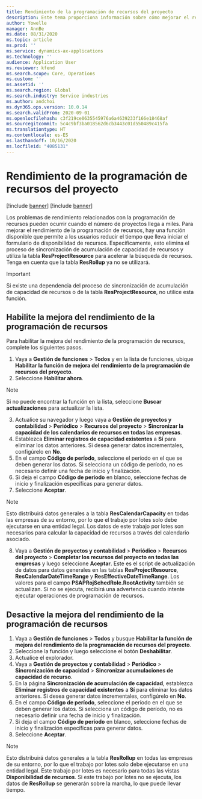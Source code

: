 ```yaml
---
title: Rendimiento de la programación de recursos del proyecto
description: Este tema proporciona información sobre cómo mejorar el rendimiento de la programación de recursos para una gran cantidad de proyectos.
author: Yowelle
manager: AnnBe
ms.date: 08/31/2020
ms.topic: article
ms.prod: ''
ms.service: dynamics-ax-applications
ms.technology: ''
audience: Application User
ms.reviewer: kfend
ms.search.scope: Core, Operations
ms.custom: ''
ms.assetid: ''
ms.search.region: Global
ms.search.industry: Service industries
ms.author: andchoi
ms.dyn365.ops.version: 10.0.14
ms.search.validFrom: 2020-09-01
ms.openlocfilehash: c3f219ce0635545976a6a4639233f166e18468af
ms.sourcegitcommit: 5c4c9bf3ba018562d6cb3443c01d550489c415fa
ms.translationtype: HT
ms.contentlocale: es-ES
ms.lasthandoff: 10/16/2020
ms.locfileid: "4085131"
---
```

# <a name="project-resource-scheduling-performance"></a>Rendimiento de la programación de recursos del proyecto

[!include [banner](../includes/banner.md)]
[!include [banner](../includes/preview-banner.md)]


Los problemas de rendimiento relacionados con la programación de recursos pueden ocurrir cuando el número de proyectos llega a miles. Para mejorar el rendimiento de la programación de recursos, hay una función disponible que permite a los usuarios reducir el tiempo que lleva iniciar el formulario de disponibilidad de recursos. Específicamente, esto elimina el proceso de sincronización de acumulación de capacidad de recursos y utiliza la tabla **ResProjectResource** para acelerar la búsqueda de recursos. Tenga en cuenta que la tabla **ResRollup** ya no se utilizará.

> [!IMPORTANT]
> Si existe una dependencia del proceso de sincronización de acumulación de capacidad de recursos o de la tabla **ResProjectResource**, no utilice esta función.

## <a name="enable-resource-scheduling-performance-enhancement"></a>Habilite la mejora del rendimiento de la programación de recursos
Para habilitar la mejora del rendimiento de la programación de recursos, complete los siguientes pasos.

1. Vaya a **Gestión de funciones** > **Todos** y en la lista de funciones, ubique **Habilitar la función de mejora del rendimiento de la programación de recursos del proyecto**.
2. Seleccione **Habilitar ahora**.

> [!NOTE]
> Si no puede encontrar la función en la lista, seleccione **Buscar actualizaciones** para actualizar la lista.

3. Actualice su navegador y luego vaya a **Gestión de proyectos y contabilidad** > **Periódico** > **Recursos del proyecto** > **Sincronizar la capacidad de los calendarios de recursos en todas las empresas**.
4. Establezca **Eliminar registros de capacidad existentes** a **Sí** para eliminar los datos anteriores. Si desea generar datos incrementales, configúrelo en **No**.
5. En el campo **Código de período**, seleccione el período en el que se deben generar los datos. Si selecciona un código de período, no es necesario definir una fecha de inicio y finalización.
6. Si deja el campo **Código de período** en blanco, seleccione fechas de inicio y finalización específicas para generar datos.
7. Seleccione **Aceptar**.

 > [!NOTE]
 > Esto distribuirá datos generales a la tabla **ResCalendarCapacity** en todas las empresas de su entorno, por lo que el trabajo por lotes solo debe ejecutarse en una entidad legal. Los datos de este trabajo por lotes son necesarios para calcular la capacidad de recursos a través del calendario asociado.

8. Vaya a **Gestión de proyectos y contabilidad** > **Periódico** > **Recursos del proyecto** > **Completar los recursos del proyecto en todas las empresas** y luego seleccione **Aceptar**. Este es el script de actualización de datos para datos generales en las tablas **ResProjectResource**, **ResCalendarDateTimeRange** y **ResEffectiveDateTimeRange**. Los valores para el campo **PSAPRojSchedRole.RootActivity** también se actualizan. Si no se ejecuta, recibirá una advertencia cuando intente ejecutar operaciones de programación de recursos.
 
## <a name="turn-off-resource-scheduling-performance-enhancement"></a>Desactive la mejora del rendimiento de la programación de recursos

1. Vaya a **Gestión de funciones** > **Todos** y busque **Habilitar la función de mejora del rendimiento de la programación de recursos del proyecto**.
2. Seleccione la función y luego seleccione el botón **Deshabilitar**.
3. Actualice el explorador.
4. Vaya a **Gestión de proyectos y contabilidad** > **Periódico** > **Sincronización de capacidad** > **Sincronizar acumulaciones de capacidad de recurso**.
5. En la página **Sincronización de acumulación de capacidad**, establezca **Eliminar registros de capacidad existentes** a **Sí** para eliminar los datos anteriores. Si desea generar datos incrementales, configúrelo en **No**.
6. En el campo **Código de período**, seleccione el período en el que se deben generar los datos. Si selecciona un código de período, no es necesario definir una fecha de inicio y finalización.
7. Si deja el campo **Código de período** en blanco, seleccione fechas de inicio y finalización específicas para generar datos.
8. Seleccione **Aceptar**.

> [!NOTE]
> Esto distribuirá datos generales a la tabla **ResRollup** en todas las empresas de su entorno, por lo que el trabajo por lotes solo debe ejecutarse en una entidad legal. Este trabajo por lotes es necesario para todas las vistas **Disponibilidad de recursos**. Si este trabajo por lotes no se ejecuta, los datos de **ResRollup** se generarán sobre la marcha, lo que puede llevar tiempo.
